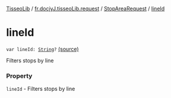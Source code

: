 [TisseoLib](../../index.md) / [fr.docjyJ.tisseoLib.request](../index.md) / [StopAreaRequest](index.md) / [lineId](./line-id.md)

# lineId

`var lineId: `[`String`](https://kotlinlang.org/api/latest/jvm/stdlib/kotlin/-string/index.html)`?` [(source)](https://github.com/docjyJ/TisseoLib/tree/master/src/main/kotlin/fr/docjyJ/tisseoLib/request/StopAreaRequest.kt#L32)

Filters stops by line

### Property

`lineId` - Filters stops by line